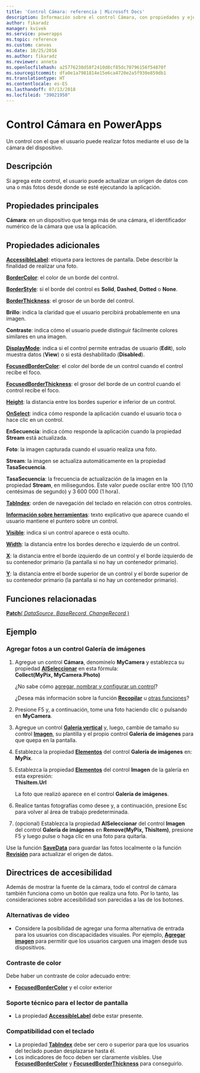 ```yaml
---
title: 'Control Cámara: referencia | Microsoft Docs'
description: Información sobre el control Cámara, con propiedades y ejemplos
author: fikaradz
manager: kvivek
ms.service: powerapps
ms.topic: reference
ms.custom: canvas
ms.date: 10/25/2016
ms.author: fikaradz
ms.reviewer: anneta
ms.openlocfilehash: a25776238d58f2410d8cf85dc70796156f54870f
ms.sourcegitcommit: dfa0e1a7981814e15e6ca4720e2a5f930e859db1
ms.translationtype: HT
ms.contentlocale: es-ES
ms.lasthandoff: 07/13/2018
ms.locfileid: "39021950"
---
```

# <a name="camera-control-in-powerapps"></a>Control Cámara en PowerApps
Un control con el que el usuario puede realizar fotos mediante el uso de la cámara del dispositivo.

## <a name="description"></a>Descripción
Si agrega este control, el usuario puede actualizar un origen de datos con una o más fotos desde donde se esté ejecutando la aplicación.

## <a name="key-properties"></a>Propiedades principales
**Cámara**: en un dispositivo que tenga más de una cámara, el identificador numérico de la cámara que usa la aplicación.

## <a name="additional-properties"></a>Propiedades adicionales
**[AccessibleLabel](properties-accessibility.md)**: etiqueta para lectores de pantalla. Debe describir la finalidad de realizar una foto.

**[BorderColor](properties-color-border.md)**: el color de un borde del control.

**[BorderStyle](properties-color-border.md)**: si el borde del control es **Solid**, **Dashed**, **Dotted** o **None**.

**[BorderThickness](properties-color-border.md)**: el grosor de un borde del control.

**Brillo**: indica la claridad que el usuario percibirá probablemente en una imagen.

**Contraste**: indica cómo el usuario puede distinguir fácilmente colores similares en una imagen.

**[DisplayMode](properties-core.md)**: indica si el control permite entradas de usuario (**Edit**), solo muestra datos (**View**) o si está deshabilitado (**Disabled**).

**[FocusedBorderColor](properties-color-border.md)**: el color del borde de un control cuando el control recibe el foco.

**[FocusedBorderThickness](properties-color-border.md)**: el grosor del borde de un control cuando el control recibe el foco.

**[Height](properties-size-location.md)**: la distancia entre los bordes superior e inferior de un control.

**[OnSelect](properties-core.md)**: indica cómo responde la aplicación cuando el usuario toca o hace clic en un control.

**EnSecuencia**: indica cómo responde la aplicación cuando la propiedad **Stream** está actualizada.

**Foto**: la imagen capturada cuando el usuario realiza una foto.

**Stream**: la imagen se actualiza automáticamente en la propiedad **TasaSecuencia**.

**TasaSecuencia**: la frecuencia de actualización de la imagen en la propiedad **Stream**, en milisegundos.  Este valor puede oscilar entre 100 (1/10 centésimas de segundo) y 3 600 000 (1 hora).

**[TabIndex](properties-accessibility.md)**: orden de navegación del teclado en relación con otros controles.

**[Información sobre herramientas](properties-core.md)**: texto explicativo que aparece cuando el usuario mantiene el puntero sobre un control.

**[Visible](properties-core.md)**: indica si un control aparece o está oculto.

**[Width](properties-size-location.md)**: la distancia entre los bordes derecho e izquierdo de un control.

**[X](properties-size-location.md)**: la distancia entre el borde izquierdo de un control y el borde izquierdo de su contenedor primario (la pantalla si no hay un contenedor primario).

**[Y](properties-size-location.md)**: la distancia entre el borde superior de un control y el borde superior de su contenedor primario (la pantalla si no hay un contenedor primario).

## <a name="related-functions"></a>Funciones relacionadas
[**Patch**( *DataSource*, *BaseRecord*, *ChangeRecord* )](../functions/function-patch.md)

## <a name="example"></a>Ejemplo
### <a name="add-photos-to-an-image-gallery-control"></a>Agregar fotos a un control Galería de imágenes
1. Agregue un control **Cámara**, denomínelo **MyCamera** y establezca su propiedad **[AlSeleccionar](properties-core.md)** en esta fórmula:<br>
   **Collect(MyPix, MyCamera.Photo)**

    ¿No sabe cómo [agregar, nombrar y configurar un control](../add-configure-controls.md)?

    ¿Desea más información sobre la función **[Recopilar](../functions/function-clear-collect-clearcollect.md)** u [otras funciones](../formula-reference.md)?
2. Presione F5 y, a continuación, tome una foto haciendo clic o pulsando en **MyCamera**.
3. Agregue un control **[Galería vertical](control-gallery.md)** y, luego, cambie de tamaño su control **[Imagen](control-image.md)**, su plantilla y el propio control **Galería de imágenes** para que quepa en la pantalla.
4. Establezca la propiedad **[Elementos](properties-core.md)** del control **Galería de imágenes** en:<br>**MyPix**.
5. Establezca la propiedad **[Elementos](properties-visual.md)** del control **Imagen** de la galería en esta expresión:<br>
   **ThisItem.Url**

    La foto que realizó aparece en el control **Galería de imágenes**.
6. Realice tantas fotografías como desee y, a continuación, presione Esc para volver al área de trabajo predeterminada.
7. (opcional) Establezca la propiedad **AlSeleccionar** del control **Imagen** del control **Galería de imágenes** en **Remove(MyPix, ThisItem)**, presione F5 y luego pulse o haga clic en una foto para quitarla.

Use la función **[SaveData](../functions/function-savedata-loaddata.md)** para guardar las fotos localmente o la función **[Revisión](../functions/function-patch.md)** para actualizar el origen de datos.


## <a name="accessibility-guidelines"></a>Directrices de accesibilidad
Además de mostrar la fuente de la cámara, todo el control de cámara también funciona como un botón que realiza una foto. Por lo tanto, las consideraciones sobre accesibilidad son parecidas a las de los botones.

### <a name="video-alternatives"></a>Alternativas de vídeo
* Considere la posibilidad de agregar una forma alternativa de entrada para los usuarios con discapacidades visuales. Por ejemplo, **[Agregar imagen](control-add-picture.md)** para permitir que los usuarios carguen una imagen desde sus dispositivos.

### <a name="color-contrast"></a>Contraste de color
Debe haber un contraste de color adecuado entre:
* **[FocusedBorderColor](properties-color-border.md)** y el color exterior

### <a name="screen-reader-support"></a>Soporte técnico para el lector de pantalla
* La propiedad **[AccessibleLabel](properties-accessibility.md)** debe estar presente.

### <a name="keyboard-support"></a>Compatibilidad con el teclado
* La propiedad **[TabIndex](properties-accessibility.md)** debe ser cero o superior para que los usuarios del teclado puedan desplazarse hasta él.
* Los indicadores de foco deben ser claramente visibles. Use **[FocusedBorderColor](properties-color-border.md)** y **[FocusedBorderThickness](properties-color-border.md)** para conseguirlo.

